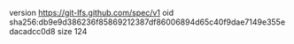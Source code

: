 version https://git-lfs.github.com/spec/v1
oid sha256:db9e9d386236f85869212387df86006894d65c40f9dae7149e355edacadcc0d8
size 124
